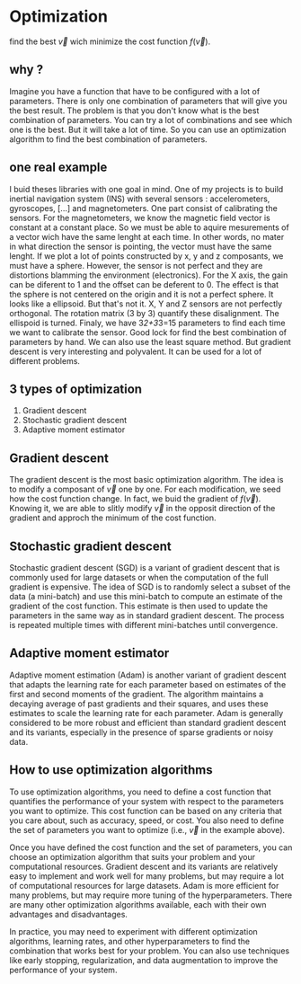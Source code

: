 Optimization
============
find the best $\vec{v}$ wich minimize the cost function $f(\vec{v})$.

why ?
-----
Imagine you have a function that have to be configured with a lot of parameters. There is only one combination of parameters that will give you the best result. The problem is that you don't know what is the best combination of parameters. You can try a lot of combinations and see which one is the best. But it will take a lot of time. So you can use an optimization algorithm to find the best combination of parameters.

one real example
----------------
I buid theses libraries with one goal in mind. One of my projects is to build inertial navigation system (INS) with several sensors : accelerometers, gyroscopes, [...] and magnetometers. One part consist of calibrating the sensors.
For the magnetometers, we know the magnetic field vector is constant at a constant place. So we must be able to aquire mesurements of a vector wich have the same lenght at each time. In other words, no mater in what direction the sensor is pointing, the vector must have the same lenght. If we plot a lot of points constructed by x, y and z composants, we must have a sphere. 
However, the sensor is not perfect and they are distortions blamming the environment (electronics). For the X axis, the gain can be diferent to 1 and the offset can be deferent to 0. The effect is that the sphere is not centered on the origin and it is not a perfect sphere. It looks like a ellipsoid. But that's not it. X, Y and Z sensors are not perfectly orthogonal. The rotation matrix (3 by 3) quantify these disalignment. The ellispoid is turned.
Finaly, we have 3*2+3*3=15 parameters to find each time we want to calibrate the sensor. Good lock for find the best combination of parameters by hand. We can also use the least square method. But gradient descent is very interesting and polyvalent. It can be used for a lot of different problems.


3 types of optimization
-----------------------
1. Gradient descent
2. Stochastic gradient descent
3. Adaptive moment estimator


Gradient descent
----------------
The gradient descent is the most basic optimization algorithm.
The idea is to modify a composant of $\vec{v}$ one by one. For each modification, we seed how the cost function change. In fact, we buid the gradient of $f(\vec{v})$. Knowing it, we are able to slitly modify $\vec{v}$ in the opposit direction of the gradient and approch the minimum of the cost function.

Stochastic gradient descent
---------------------------
Stochastic gradient descent (SGD) is a variant of gradient descent that is commonly used for large datasets or when the computation of the full gradient is expensive. The idea of SGD is to randomly select a subset of the data (a mini-batch) and use this mini-batch to compute an estimate of the gradient of the cost function. This estimate is then used to update the parameters in the same way as in standard gradient descent. The process is repeated multiple times with different mini-batches until convergence.

Adaptive moment estimator
-------------------------
Adaptive moment estimation (Adam) is another variant of gradient descent that adapts the learning rate for each parameter based on estimates of the first and second moments of the gradient. The algorithm maintains a decaying average of past gradients and their squares, and uses these estimates to scale the learning rate for each parameter. Adam is generally considered to be more robust and efficient than standard gradient descent and its variants, especially in the presence of sparse gradients or noisy data.

How to use optimization algorithms
----------------------------------
To use optimization algorithms, you need to define a cost function that quantifies the performance of your system with respect to the parameters you want to optimize. This cost function can be based on any criteria that you care about, such as accuracy, speed, or cost. You also need to define the set of parameters you want to optimize (i.e., $\vec{v}$ in the example above).

Once you have defined the cost function and the set of parameters, you can choose an optimization algorithm that suits your problem and your computational resources. Gradient descent and its variants are relatively easy to implement and work well for many problems, but may require a lot of computational resources for large datasets. Adam is more efficient for many problems, but may require more tuning of the hyperparameters. There are many other optimization algorithms available, each with their own advantages and disadvantages.

In practice, you may need to experiment with different optimization algorithms, learning rates, and other hyperparameters to find the combination that works best for your problem. You can also use techniques like early stopping, regularization, and data augmentation to improve the performance of your system.
